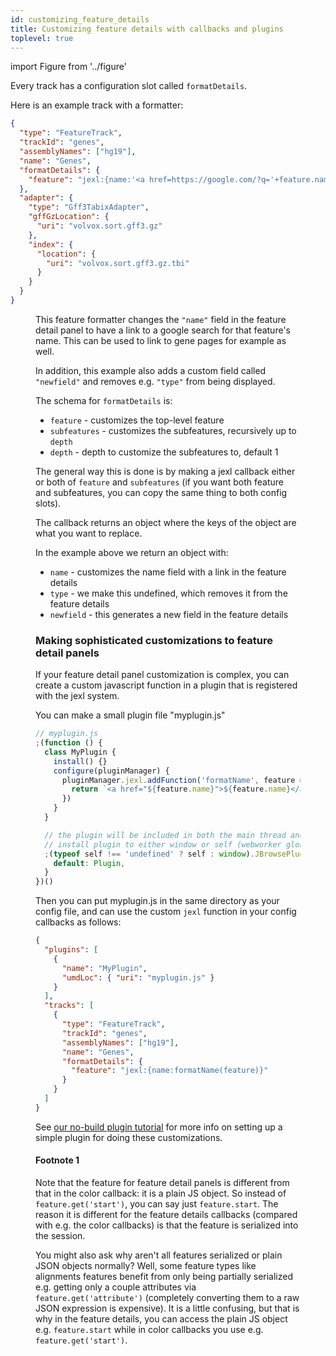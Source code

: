```yaml
---
id: customizing_feature_details
title: Customizing feature details with callbacks and plugins
toplevel: true
---
```


import Figure from '../figure'

Every track has a configuration slot called `formatDetails`.

Here is an example track with a formatter:

```json
{
  "type": "FeatureTrack",
  "trackId": "genes",
  "assemblyNames": ["hg19"],
  "name": "Genes",
  "formatDetails": {
    "feature": "jexl:{name:'<a href=https://google.com/?q='+feature.name+'>'+feature.name+'</a>',newfield:'Custom contents here: '+feature.name,type:undefined }"
  },
  "adapter": {
    "type": "Gff3TabixAdapter",
    "gffGzLocation": {
      "uri": "volvox.sort.gff3.gz"
    },
    "index": {
      "location": {
        "uri": "volvox.sort.gff3.gz.tbi"
      }
    }
  }
}
```

<Figure src="/img/customized_feature_details.png" caption="Example screenshot showing customized feature detail panel with links"/>

This feature formatter changes the `"name"` field in the feature detail panel
to have a link to a google search for that feature's name. This can be used to
link to gene pages for example as well.

In addition, this example also adds a custom field called `"newfield"` and
removes e.g. `"type"` from being displayed.

The schema for `formatDetails` is:

- `feature` - customizes the top-level feature
- `subfeatures` - customizes the subfeatures, recursively up to `depth`
- `depth` - depth to customize the subfeatures to, default 1

The general way this is done is by making a jexl callback either or both of
`feature` and `subfeatures` (if you want both feature and subfeatures, you can copy the same thing to both config slots).

The callback returns an object where the keys of the object are what you want to replace.

In the example above we return an object with:

- `name` - customizes the name field with a link in the feature details
- `type` - we make this undefined, which removes it from the feature details
- `newfield` - this generates a new field in the feature details

### Making sophisticated customizations to feature detail panels

If your feature detail panel customization is complex, you can create a custom
javascript function in a plugin that is registered with the jexl system.

You can make a small plugin file "myplugin.js"

```js
// myplugin.js
;(function () {
  class MyPlugin {
    install() {}
    configure(pluginManager) {
      pluginManager.jexl.addFunction('formatName', feature => {
        return `<a href="${feature.name}">${feature.name}</a>`
      })
    }
  }

  // the plugin will be included in both the main thread and web worker, so
  // install plugin to either window or self (webworker global scope)
  ;(typeof self !== 'undefined' ? self : window).JBrowsePluginMyPlugin = {
    default: Plugin,
  }
})()
```

Then you can put myplugin.js in the same directory as your config file, and can
use the custom `jexl` function in your config callbacks as follows:

```json
{
  "plugins": [
    {
      "name": "MyPlugin",
      "umdLoc": { "uri": "myplugin.js" }
    }
  ],
  "tracks": [
    {
      "type": "FeatureTrack",
      "trackId": "genes",
      "assemblyNames": ["hg19"],
      "name": "Genes",
      "formatDetails": {
        "feature": "jexl:{name:formatName(feature)}"
      }
    }
  ]
}
```

See [our no-build plugin tutorial](/docs/tutorials/no_build_plugin_tutorial/) for
more info on setting up a simple plugin for doing these customizations.

#### Footnote 1

Note that the feature for feature detail panels is different from that in the
color callback: it is a plain JS object. So instead of `feature.get('start')`,
you can say just `feature.start`. The reason it is different for the feature
details callbacks (compared with e.g. the color callbacks) is that the feature
is serialized into the session.

You might also ask why aren't all features serialized or plain JSON objects
normally? Well, some feature types like alignments features benefit from only
being partially serialized e.g. getting only a couple attributes via
`feature.get('attribute')` (completely converting them to a raw JSON expression
is expensive). It is a little confusing, but that is why in the feature
details, you can access the plain JS object e.g. `feature.start` while in color
callbacks you use e.g. `feature.get('start')`.

